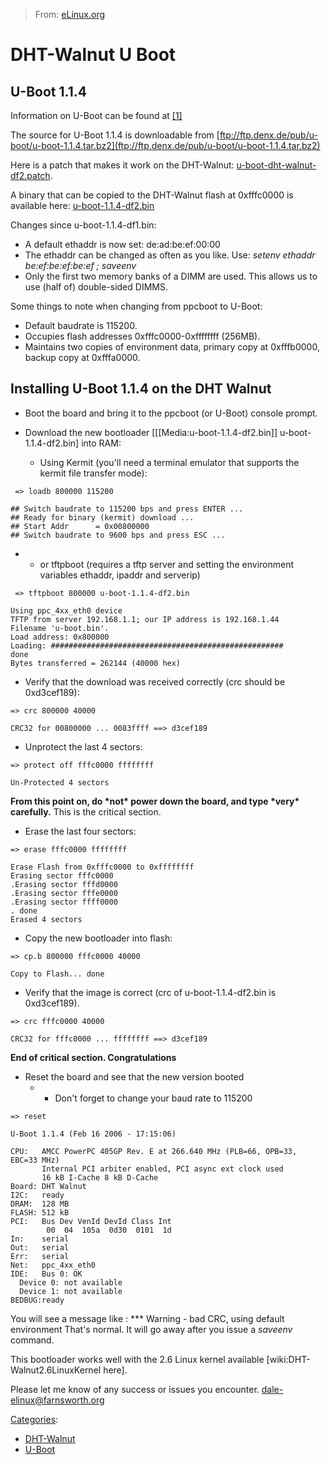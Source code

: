 > From: [eLinux.org](http://eLinux.org/DHT-Walnut_U_Boot "http://eLinux.org/DHT-Walnut_U_Boot")


# DHT-Walnut U Boot



## U-Boot 1.1.4

Information on U-Boot can be found at
[[1]](http://u-boot.sourceforge.net/)

The source for U-Boot 1.1.4 is downloadable from
[ftp://ftp.denx.de/pub/u-boot/u-boot-1.1.4.tar.bz2](ftp://ftp.denx.de/pub/u-boot/u-boot-1.1.4.tar.bz2)

Here is a patch that makes it work on the DHT-Walnut:
[u-boot-dht-walnut-df2.patch](http://www.farnsworth.org/linuxppc/u-boot-dht-walnut-df2.patch).

A binary that can be copied to the DHT-Walnut flash at 0xfffc0000 is
available here:
[u-boot-1.1.4-df2.bin](http://www.farnsworth.org/linuxppc/u-boot-1.1.4-df2.bin)

Changes since u-boot-1.1.4-df1.bin:

-   A default ethaddr is now set: de:ad:be:ef:00:00
-   The ethaddr can be changed as often as you like. Use: *setenv
    ethaddr be:ef:be:ef:be:ef ; saveenv*
-   Only the first two memory banks of a DIMM are used. This allows us
    to use (half of) double-sided DIMMS.

Some things to note when changing from ppcboot to U-Boot:

-   Default baudrate is 115200.
-   Occupies flash addresses 0xfffc0000-0xffffffff (256MB).
-   Maintains two copies of environment data, primary copy at
    0xfffb0000, backup copy at 0xfffa0000.

## Installing U-Boot 1.1.4 on the DHT Walnut

-   Boot the board and bring it to the ppcboot (or U-Boot) console
    prompt.

-   Download the new bootloader [[[Media:u-boot-1.1.4-df2.bin]]
    u-boot-1.1.4-df2.bin] into RAM:
    -   Using Kermit (you'll need a terminal emulator that supports the
        kermit file transfer mode):

<!-- -->

     => loadb 800000 115200

    ## Switch baudrate to 115200 bps and press ENTER ...
    ## Ready for binary (kermit) download ...
    ## Start Addr      = 0x00800000
    ## Switch baudrate to 9600 bps and press ESC ...

-   -   or tftpboot (requires a tftp server and setting the environment
        variables ethaddr, ipaddr and serverip)

<!-- -->

     => tftpboot 800000 u-boot-1.1.4-df2.bin

    Using ppc_4xx_eth0 device
    TFTP from server 192.168.1.1; our IP address is 192.168.1.44
    Filename 'u-boot.bin'.
    Load address: 0x800000
    Loading: ####################################################
    done
    Bytes transferred = 262144 (40000 hex)

-   Verify that the download was received correctly (crc should be
    0xd3cef189):

<!-- -->

    => crc 800000 40000

    CRC32 for 00800000 ... 0083ffff ==> d3cef189

-   Unprotect the last 4 sectors:

<!-- -->

    => protect off fffc0000 ffffffff

    Un-Protected 4 sectors


 **From this point on, do \*not\* power down the board, and type
\*very\* carefully.** This is the critical section.

-   Erase the last four sectors:

<!-- -->

    => erase fffc0000 ffffffff

    Erase Flash from 0xfffc0000 to 0xffffffff
    Erasing sector fffc0000
    .Erasing sector fffd0000
    .Erasing sector fffe0000
    .Erasing sector ffff0000
    . done
    Erased 4 sectors

-   Copy the new bootloader into flash:

<!-- -->

    => cp.b 800000 fffc0000 40000

    Copy to Flash... done

-   Verify that the image is correct (crc of u-boot-1.1.4-df2.bin is
    0xd3cef189).

<!-- -->

    => crc fffc0000 40000

    CRC32 for fffc0000 ... ffffffff ==> d3cef189

**End of critical section. Congratulations**

-   Reset the board and see that the new version booted
    -   -   Don't forget to change your baud rate to 115200

<!-- -->

    => reset

    U-Boot 1.1.4 (Feb 16 2006 - 17:15:06)

    CPU:   AMCC PowerPC 405GP Rev. E at 266.640 MHz (PLB=66, OPB=33, EBC=33 MHz)
           Internal PCI arbiter enabled, PCI async ext clock used
           16 kB I-Cache 8 kB D-Cache
    Board: DHT Walnut
    I2C:   ready
    DRAM:  128 MB
    FLASH: 512 kB
    PCI:   Bus Dev VenId DevId Class Int
            00  04  105a  0d30  0101  1d
    In:    serial
    Out:   serial
    Err:   serial
    Net:   ppc_4xx_eth0
    IDE:   Bus 0: OK
      Device 0: not available
      Device 1: not available
    BEDBUG:ready


 You will see a message like : \*\*\* Warning - bad CRC, using default
environment That's normal. It will go away after you issue a *saveenv*
command.

This bootloader works well with the 2.6 Linux kernel available
[wiki:DHT-Walnut2.6LinuxKernel here].

Please let me know of any success or issues you encounter.
[dale-elinux@farnsworth.org](mailto:dale-elinux@farnsworth.org)


[Categories](http://eLinux.org/Special:Categories "Special:Categories"):

-   [DHT-Walnut](http://eLinux.org/Category:DHT-Walnut "Category:DHT-Walnut")
-   [U-Boot](http://eLinux.org/Category:U-Boot "Category:U-Boot")

